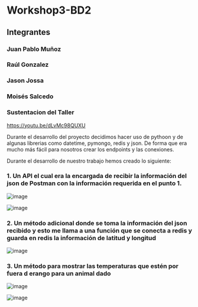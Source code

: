 # Workshop3-BD2

## Integrantes
### Juan Pablo Muñoz
### Raúl Gonzalez
### Jason Jossa
### Moisés Salcedo
### Sustentacion del Taller
https://youtu.be/dLvMc98QUXU 

Durante el desarrollo del proyecto decidimos hacer uso de pythoon y de algunas librerias como datetime, pymongo, redis y json. De forma que era mucho más fácil para nosotros crear los endpoints y las conexiones.

Durante el desarrollo de nuestro trabajo hemos creado lo siguiente:
### 1. Un API el cual era la encargada de recibir la información del json de Postman con la información requerida en el punto 1.
![image](https://user-images.githubusercontent.com/53981601/137246771-12dad20c-2cc0-482b-951c-267198f704d2.png)

![image](https://user-images.githubusercontent.com/53981601/137246728-3e98495d-a998-4bfa-b909-bee60ce39425.png)



### 2. Un método adicional donde se toma la información del json recibido y esto me llama a una función que se conecta a redis y guarda en redis la información de latitud y longitud

![image](https://user-images.githubusercontent.com/53981601/137246798-1009f3be-09d3-4272-a849-b90f6d4583a0.png)



### 3. Un método para mostrar las temperaturas que estén por fuera d erango para un animal dado

![image](https://user-images.githubusercontent.com/53981601/137246832-422e366f-5c83-4fe0-b20d-89af509a07b7.png)

 ![image](https://user-images.githubusercontent.com/53981601/137246686-4abc91aa-855f-491c-834a-c6145d12ac11.png)

